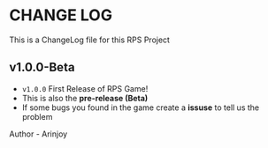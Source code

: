 # CHANGE LOG
This is a ChangeLog file for this RPS Project

## v1.0.0-Beta

- `v1.0.0` First Release of RPS Game!
- This is also the **pre-release (Beta)**
- If some bugs you found in the game create a **issuse** to tell us the problem

Author - Arinjoy